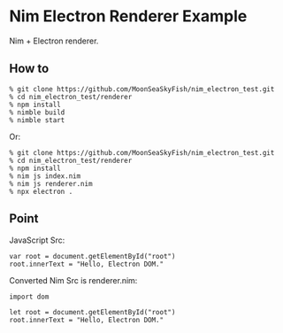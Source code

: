 # Nim Electron Renderer Example

Nim + Electron renderer.

## How to
```
% git clone https://github.com/MoonSeaSkyFish/nim_electron_test.git
% cd nim_electron_test/renderer
% npm install
% nimble build
% nimble start
```

Or:

```
% git clone https://github.com/MoonSeaSkyFish/nim_electron_test.git
% cd nim_electron_test/renderer
% npm install
% nim js index.nim
% nim js renderer.nim
% npx electron .
```

## Point
JavaScript Src:

```
var root = document.getElementById("root")
root.innerText = "Hello, Electron DOM."
```

Converted Nim Src is renderer.nim:

```
import dom

let root = document.getElementById("root")
root.innerText = "Hello, Electron DOM."
```



